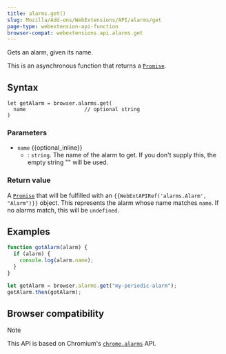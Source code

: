 ```yaml
---
title: alarms.get()
slug: Mozilla/Add-ons/WebExtensions/API/alarms/get
page-type: webextension-api-function
browser-compat: webextensions.api.alarms.get
---
```




Gets an alarm, given its name.

This is an asynchronous function that returns a [`Promise`](/Web/JavaScript/Reference/Global_Objects/Promise).

## Syntax

```js-nolint
let getAlarm = browser.alarms.get(
  name                   // optional string
)
```

### Parameters

- `name` {{optional_inline}}
  - : `string`. The name of the alarm to get. If you don't supply this, the empty string "" will be used.

### Return value

A [`Promise`](/Web/JavaScript/Reference/Global_Objects/Promise) that will be fulfilled with an `{{WebExtAPIRef('alarms.Alarm', "Alarm")}}` object. This represents the alarm whose name matches `name`. If no alarms match, this will be `undefined`.

## Examples

```js
function gotAlarm(alarm) {
  if (alarm) {
    console.log(alarm.name);
  }
}

let getAlarm = browser.alarms.get("my-periodic-alarm");
getAlarm.then(gotAlarm);
```



## Browser compatibility



> [!NOTE]
> This API is based on Chromium's [`chrome.alarms`](https://developer.chrome.com/docs/extensions/reference/api/alarms) API.
